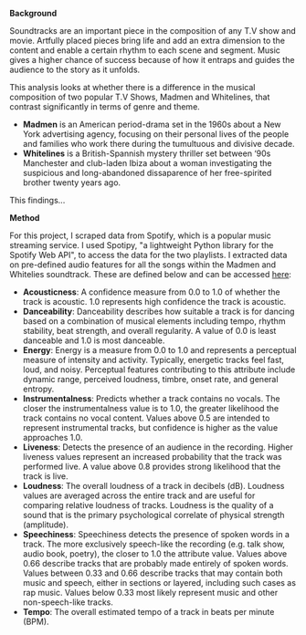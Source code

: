 **Background**

Soundtracks are an important piece in the composition of any T.V show and movie. 
Artfully placed pieces bring life and add an extra dimension to the content and enable a certain 
rhythm to each scene and segment. Music gives a higher chance of success because of how it entraps 
and guides the audience to the story as it unfolds.

This analysis looks at whether there is a difference in the musical composition of two 
popular T.V Shows, Madmen and Whitelines, that contrast significantly in terms of genre and theme.
- **Madmen** is an American period-drama set in the 1960s about a New York advertising agency,
focusing on their personal lives of the people and families who work there during the 
tumultuous and divisive decade. 
- **Whitelines** is a British-Spannish mystery thriller 
set between ‘90s Manchester and club-laden Ibiza about a woman investigating the suspicious and
long-abandoned dissaparence of her free-spirited brother twenty years ago.

This findings... 

**Method**

For this project, I scraped data from Spotify, which is a popular music streaming service. 
I used Spotipy, "a lightweight Python library for the Spotify Web API", to access the data 
for the two playlists. I extracted data on pre-defined audio features for all the songs 
within the Madmen and Whitelies soundtrack. These are defined below and can be accessed [here](https://developer.spotify.com/documentation/web-api/reference/tracks/get-audio-features/): 

- **Acousticness**: A confidence measure from 0.0 to 1.0 of whether the track is acoustic. 
1.0 represents high confidence the track is acoustic. 
- **Danceability**: Danceability describes how suitable a track is for dancing based on a
combination of musical elements including tempo, rhythm stability, beat strength, and 
overall regularity. A value of 0.0 is least danceable and 1.0 is most danceable. 
- **Energy**: Energy is a measure from 0.0 to 1.0 and represents a perceptual measure of 
intensity and activity. Typically, energetic tracks feel fast, loud, and noisy. 
Perceptual features contributing to this attribute include dynamic range, perceived loudness,
timbre, onset rate, and general entropy.
- **Instrumentalness**: Predicts whether a track contains no vocals. The closer the 
instrumentalness value is to 1.0, the greater likelihood the track contains no vocal content. Values above 0.5 are intended to represent instrumental tracks, but confidence is higher as the value approaches 1.0. 
- **Liveness**: Detects the presence of an audience in the recording. Higher liveness values
represent an increased probability that the track was performed live. A value above 0.8 
provides strong likelihood that the track is live. 
- **Loudness**: The overall loudness of a track in decibels (dB). Loudness values are 
averaged across the entire track and are useful for comparing relative loudness of tracks.
Loudness is the quality of a sound that is the primary psychological correlate of physical
strength (amplitude).
- **Speechiness**:	Speechiness detects the presence of spoken words in a track. The more
exclusively speech-like the recording (e.g. talk show, audio book, poetry), the closer to
1.0 the attribute value. Values above 0.66 describe tracks that are probably made entirely 
of spoken words. Values between 0.33 and 0.66 describe tracks that may contain both music 
and speech, either in sections or layered, including such cases as rap music. Values below
0.33 most likely represent music and other non-speech-like tracks. 
- **Tempo**: The overall estimated tempo of a track in beats per minute (BPM). 





